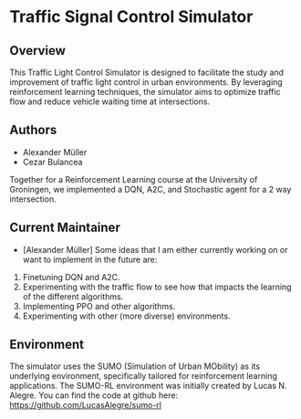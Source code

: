 # Traffic Signal Control Simulator

## Overview
This Traffic Light Control Simulator is designed to facilitate the study and improvement of traffic light control in urban environments. By leveraging reinforcement learning techniques, the simulator aims to optimize traffic flow and reduce vehicle waiting time at intersections.

## Authors
- Alexander Müller
- Cezar Bulancea

Together for a Reinforcement Learning course at the University of Groningen, we implemented a DQN, A2C, and Stochastic agent for a 2 way intersection. 

## Current Maintainer

- [Alexander Müller]
Some ideas that I am either currently working on or want to implement in the future are:
1. Finetuning DQN and A2C.
2. Experimenting with the traffic flow to see how that impacts the learning of the different algorithms.
3. Implementing PPO and other algorithms.
4. Experimenting with other (more diverse) environments.

## Environment
The simulator uses the SUMO (Simulation of Urban MObility) as its underlying environment, specifically tailored for reinforcement learning applications. The SUMO-RL environment was initially created by Lucas N. Alegre. You can find the code at github here: https://github.com/LucasAlegre/sumo-rl



